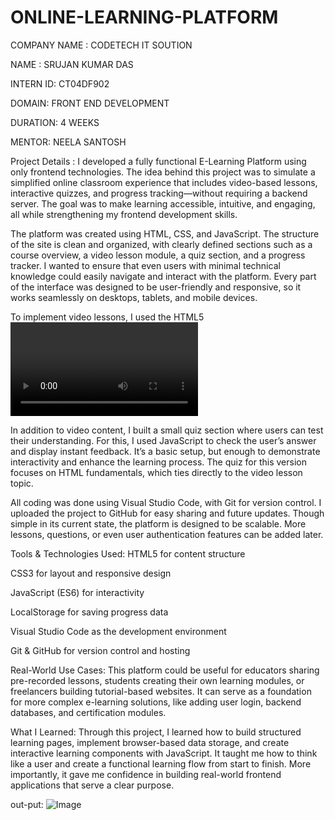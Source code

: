 # ONLINE-LEARNING-PLATFORM

COMPANY NAME : CODETECH IT SOUTION

NAME : SRUJAN KUMAR DAS

INTERN ID: CT04DF902

DOMAIN: FRONT END DEVELOPMENT

DURATION: 4 WEEKS

MENTOR: NEELA SANTOSH

Project Details :  I developed a fully functional E-Learning Platform using only frontend technologies. The idea behind this project was to simulate a simplified online classroom experience that includes video-based lessons, interactive quizzes, and progress tracking—without requiring a backend server. The goal was to make learning accessible, intuitive, and engaging, all while strengthening my frontend development skills.

The platform was created using HTML, CSS, and JavaScript. The structure of the site is clean and organized, with clearly defined sections such as a course overview, a video lesson module, a quiz section, and a progress tracker. I wanted to ensure that even users with minimal technical knowledge could easily navigate and interact with the platform. Every part of the interface was designed to be user-friendly and responsive, so it works seamlessly on desktops, tablets, and mobile devices.

To implement video lessons, I used the HTML5 <video> tag, embedding course content directly into the page. I added a "Mark as Watched" button under each video. When a user clicks it, their progress is stored in the browser using LocalStorage, so they don’t lose their learning status even if they close or refresh the tab. This lightweight method ensures users have a continuous learning experience without requiring user accounts or databases.

In addition to video content, I built a small quiz section where users can test their understanding. For this, I used JavaScript to check the user’s answer and display instant feedback. It’s a basic setup, but enough to demonstrate interactivity and enhance the learning process. The quiz for this version focuses on HTML fundamentals, which ties directly to the video lesson topic.

All coding was done using Visual Studio Code, with Git for version control. I uploaded the project to GitHub for easy sharing and future updates. Though simple in its current state, the platform is designed to be scalable. More lessons, questions, or even user authentication features can be added later.

Tools & Technologies Used:
HTML5 for content structure

CSS3 for layout and responsive design

JavaScript (ES6) for interactivity

LocalStorage for saving progress data

Visual Studio Code as the development environment

Git & GitHub for version control and hosting

Real-World Use Cases:
This platform could be useful for educators sharing pre-recorded lessons, students creating their own learning modules, or freelancers building tutorial-based websites. It can serve as a foundation for more complex e-learning solutions, like adding user login, backend databases, and certification modules.

What I Learned:
Through this project, I learned how to build structured learning pages, implement browser-based data storage, and create interactive learning components with JavaScript. It taught me how to think like a user and create a functional learning flow from start to finish. More importantly, it gave me confidence in building real-world frontend applications that serve a clear purpose.

out-put:
![Image](https://github.com/user-attachments/assets/ceeebc69-ced7-49f5-8edd-a83b5d0674e0)
